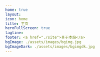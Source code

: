 ```yaml
---
home: true
layout: 
icon: home
title: 主页
heroFullScreen: true
tagline: 
footer: <a href="./site">关于本站</a>
bgImage: ./assets/images/bgimg.jpg
bgImageDark: ./assets/images/bgimgdk.jpg
---
```



